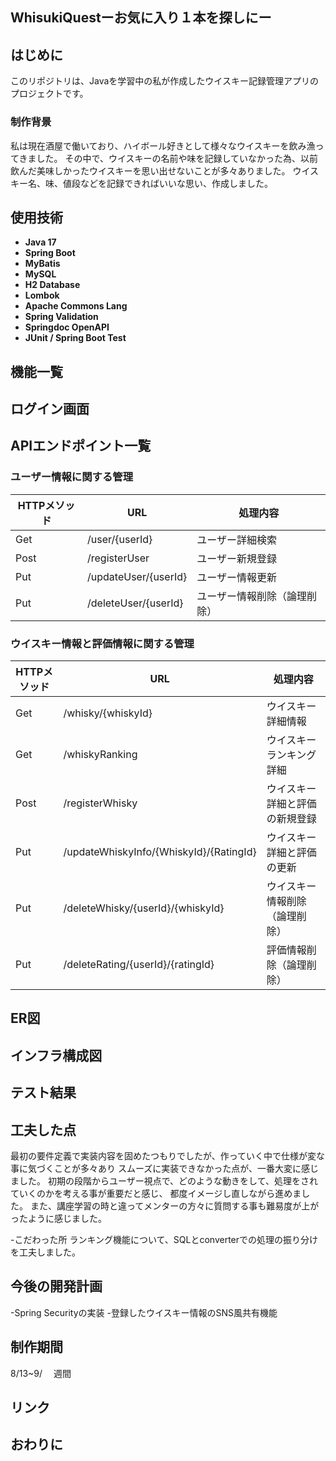 
## WhisukiQuestーお気に入り１本を探しにー

## はじめに
このリポジトリは、Javaを学習中の私が作成したウイスキー記録管理アプリのプロジェクトです。
### 制作背景
私は現在酒屋で働いており、ハイボール好きとして様々なウイスキーを飲み漁ってきました。
その中で、ウイスキーの名前や味を記録していなかった為、以前飲んだ美味しかったウイスキーを思い出せないことが多々ありました。
ウイスキー名、味、値段などを記録できればいいな思い、作成しました。


## 使用技術
- **Java 17**
- **Spring Boot**
- **MyBatis**
- **MySQL**
- **H2 Database**
- **Lombok**
- **Apache Commons Lang**
- **Spring Validation**
- **Springdoc OpenAPI**
- **JUnit / Spring Boot Test**

## 機能一覧

## ログイン画面

## APIエンドポイント一覧
### ユーザー情報に関する管理
| HTTPメソッド | URL | 処理内容 |
|----------|----------|----------|
| Get  | /user/{userId}   | ユーザー詳細検索   |
| Post   | /registerUser   | ユーザー新規登録   |
| Put  | /updateUser/{userId}   | ユーザー情報更新   |
| Put   | /deleteUser/{userId}   | ユーザー情報削除（論理削除）   |

### ウイスキー情報と評価情報に関する管理
| HTTPメソッド | URL | 処理内容 |
|----------|----------|----------|
| Get  | /whisky/{whiskyId}   | ウイスキー詳細情報   |
| Get  | /whiskyRanking   | ウイスキーランキング詳細   |
| Post   | /registerWhisky   | ウイスキー詳細と評価の新規登録   |
| Put  | /updateWhiskyInfo/{WhiskyId}/{RatingId}   | ウイスキー詳細と評価の更新   |
| Put   | /deleteWhisky/{userId}/{whiskyId}   | ウイスキー情報削除（論理削除）   |
| Put   | /deleteRating/{userId}/{ratingId}   | 評価情報削除（論理削除）   |

## ER図


## インフラ構成図

## テスト結果

## 工夫した点
最初の要件定義で実装内容を固めたつもりでしたが、作っていく中で仕様が変な事に気づくことが多々あり
スムーズに実装できなかった点が、一番大変に感じました。
初期の段階からユーザー視点で、どのような動きをして、処理をされていくのかを考える事が重要だと感じ、
都度イメージし直しながら進めました。
また、講座学習の時と違ってメンターの方々に質問する事も難易度が上がったように感じました。

-こだわった所
ランキング機能について、SQLとconverterでの処理の振り分けを工夫しました。

## 今後の開発計画

-Spring Securityの実装
-登録したウイスキー情報のSNS風共有機能

## 制作期間
8/13~9/
　週間

## リンク

## おわりに

